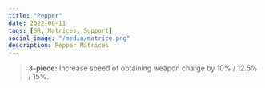 ```yaml
---
title: "Pepper"
date: 2022-08-11
tags: [SR, Matrices, Support]
social_image: "/media/matrice.png"
description: Pepper Matrices
---
```


> **3-piece:** Increase speed of obtaining weapon charge by 10% / 12.5% / 15%.
